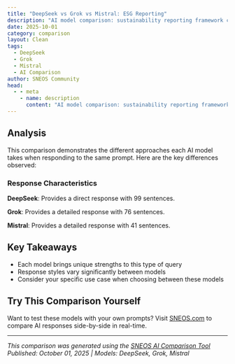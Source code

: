 ```yaml
---
title: "DeepSeek vs Grok vs Mistral: ESG Reporting"
description: "AI model comparison: sustainability reporting framework comparison..."
date: 2025-10-01
category: comparison
layout: Clean
tags:
  - DeepSeek
  - Grok
  - Mistral
  - AI Comparison
author: SNEOS Community
head:
  - - meta
    - name: description
      content: "AI model comparison: sustainability reporting framework comparison..."
---
```


<ChatComparison
  title="DeepSeek vs Grok vs Mistral: ESG Reporting"
  prompt="sustainability reporting framework comparison"
  :responses='{
    "DeepSeek": "Of course. Here is a comprehensive comparison of the major sustainability reporting frameworks, designed to help you understand their unique roles, similarities, and how they work together.\n\n### Executive Summary: The Big Picture\n\nThink of sustainability reporting like financial reporting:\n*   **GRI:** The \u0022general purpose\u0022 standard, like IFRS or GAAP. It\u0027s the most widely used for reporting a company\u0027s broad impact on the economy, environment, and people.\n*   **SASB:** The \u0022industry-specific\u0022 standard, focusing on the ESG issues most relevant to financial performance and enterprise value in a given industry.\n*   **TCFD:** A framework specifically for **climate-related financial disclosures**. It\u0027s about governance, strategy, risk management, and metrics/targets related to climate.\n*   **ISSB:** The new global baseline, built on the foundation of TCFD and SASB, designed to provide investors with a consistent, comparable view of sustainability-related risks and opportunities.\n*   **CDP:** A global disclosure *system* that uses questionnaires to drive environmental action. It\u0027s not a framework itself but aligns with others (especially TCFD).\n*   **ESRS (EU):** The mandatory, comprehensive standard for companies in the European Union under the Corporate Sustainability Reporting Directive (CSRD). It is highly detailed and interoperable with GRI.\n\n---\n\n### Detailed Framework Comparison Table\n\n| Feature | **GRI (Global Reporting Initiative)** | **SASB (Sustainability Accounting Standards Board)** | **TCFD (Task Force on Climate-related Financial Disclosures)** | **ISSB (International Sustainability Standards Board)** | **ESRS (European Sustainability Reporting Standards)** |\n| :--- | :--- | :--- | :--- | :--- | :--- |\n| **Primary Goal** | To report an organization\u0027s **impacts on the economy, environment, and people**. (Impact **outward**). | To provide investors with **financially material** sustainability information. (Risk **inward**). | To improve and increase reporting of **climate-related financial risks \u0026 opportunities**. | To create a **global baseline** of sustainability disclosures for capital markets. | To provide **mandatory, detailed** sustainability information for stakeholders in the EU. |\n| **Audience** | **Broad stakeholders** (investors, NGOs, communities, employees, customers). | **Investors** and the financial community. | **Investors, lenders, and insurers**. | **Investors** and the global capital markets. | **Broad stakeholders** (as per the EU\u0027s double materiality principle). |\n| **Materiality Lens** | **Double Materiality**: Impact materiality (company\u0027s effect on the world) and financial materiality. | **Single Materiality**: Financial materiality only (what affects enterprise value). | **Single Materiality**: Financial materiality of climate issues. | **Single Materiality**: Financial materiality of sustainability-related risks/opportunities. | **Double Materiality**: Must report on both impact materiality AND financial materiality. |\n| **Scope** | **Comprehensive** (Economic, Environmental, Social). | **Industry-specific** (77 industries). Focuses on issues likely to affect financial performance. | **Specific** to climate change. | **Comprehensive** (all sustainability-related risks/opportunities), starting with climate. | **Extremely Comprehensive** (Environment, Social, Governance, and value chain). |\n| **Structure** | Modular set of standards: Universal Standards (apply to all), Topic-Specific Standards (e.g., emissions, diversity). | Set of standards for 77 industries. Each standard has disclosure topics \u0026 metrics. | **Four Pillars**: Governance, Strategy, Risk Management, Metrics \u0026 Targets. | **IFRS S1**: General Requirements for Disclosure of Sustainability-related Financial Information. \u003Cbr\u003E **IFRS S2**: Climate-specific Disclosures (based on TCFD). | A detailed set of 12 standards covering cross-cutting, environmental, social, and governance themes. |\n| **Status \u0026 Adoption** | **Voluntary**, but the most widely adopted global standard. Often required by stock exchanges. | **Voluntary**, but widely used by listed companies, especially in the US. Now under the IFRS Foundation. | **Voluntary**, but becoming mandatory in many jurisdictions (e.g., UK, Switzerland, Brazil). | **New global baseline**. Being adopted/considered for adoption by many countries (e.g., UK, Canada, Japan). | **Mandatory** for in-scope companies in the EU (phased implementation from 2024). |\n\n---\n\n### Key Concepts Explained\n\n#### 1. Single vs. Double Materiality\nThis is the most critical distinction.\n*   **Single Materiality:** \u0022How do sustainability issues create financial risks and opportunities for our company?\u0022 (Used by SASB, TCFD, ISSB).\n*   **Double Materiality:** **\u0022How do sustainability issues create financial risks for our company?\u0022** AND **\u0022How do our company\u0027s activities impact society and the environment?\u0022** (Used by GRI and the EU\u0027s ESRS).\n\n#### 2. How the Frameworks Work Together (Interoperability)\n\nThe frameworks are not mutually exclusive. Most leading companies use a combination. The landscape is consolidating around a few key players.\n\n*   **The \u0022Alphabet Soup\u0022 Solution:** A company might:\n    *   Use **GRI** to report its broad impacts to all stakeholders.\n    *   Use **SASB** standards to identify and report the most financially material ESG issues to investors in its specific industry.\n    *   Structure its climate disclosures using the **TCFD** recommendations.\n    *   Respond to the **CDP** climate change questionnaire, which automatically aligns with TCFD.\n    *   In the future, adopt **ISSB S1/S2** as the primary investor-facing report, while still using GRI for broader stakeholders.\n\n*   **The Consolidation Map:**\n    *   The **IFRS Foundation** took over the TCFD\u0027s monitoring responsibilities and the Value Reporting Foundation (which housed SASB).\n    *   **ISSB S2** is built directly on the **TCFD** framework.\n    *   **ISSB** has worked to ensure interoperability with **GRI** and the European **ESRS** to reduce the reporting burden.\n\n### Which Framework Should You Use?\n\n| Your Situation | Recommended Starting Point |\n| :--- | :--- |\n| **First-time reporter** wanting to understand your broad impacts. | **GRI**. It provides the most comprehensive and foundational approach. |\n| **A listed company** primarily reporting to **investors** (especially in the US). | **SASB** (for industry-specific issues) and **TCFD** (for climate). Now, the clear path is to adopt **ISSB S1 and S2**. |\n| **Operating in or with significant business in the European Union.** | **ESRS**. If you fall under the CSRD, this is not a choice\u2014it\u0027s mandatory. Begin a double materiality assessment immediately. |\n| **Focused specifically on improving your climate disclosure.** | **TCFD** framework. This is the gold standard and is now the foundation of ISSB S2 and heavily referenced in ESRS. |\n| **Wanting to benchmark and drive environmental performance** (especially on climate, water, forests). | **CDP**. Responding to their annual questionnaire is a powerful driver for internal action and is highly recognized. |\n\n### Conclusion\n\nThe era of choosing *one* framework is ending. The future is about **interoperability** and **consolidation**.\n\n*   For **global capital markets**, the **ISSB** (IFRS S1 \u0026 S2) is becoming the baseline.\n*   For **broad stakeholder reporting** and impact management, **GRI** remains the global leader.\n*   For **compliance in Europe**, **ESRS** is the mandatory, comprehensive standard.\n\nThe most sophisticated reporters will map their data and processes to meet the requirements of multiple frameworks simultaneously, ensuring they communicate effectively with all their stakeholders\u2014from investors to regulators to civil society.",
    "Grok": "Sustainability reporting frameworks provide guidelines for organizations to disclose their environmental, social, and governance (ESG) performance. Several frameworks and standards exist, each with distinct features, focuses, and target audiences. Below is a comparison of some of the most widely used sustainability reporting frameworks: **GRI (Global Reporting Initiative), SASB (Sustainability Accounting Standards Board), TCFD (Task Force on Climate-related Financial Disclosures), CDP (Carbon Disclosure Project), and UN SDGs (United Nations Sustainable Development Goals)**.\n\n---\n\n### 1. GRI (Global Reporting Initiative)\n- **Purpose**: Provides a comprehensive framework for reporting on economic, environmental, and social impacts.\n- **Focus**: Broad sustainability topics (ESG) with a focus on stakeholder inclusivity and materiality.\n- **Scope**: Universal standards applicable across industries and regions \u002B topic-specific standards (e.g., emissions, human rights).\n- **Target Audience**: Businesses, NGOs, governments, and other organizations; primarily for public and stakeholder reporting.\n- **Key Features**:\n  - Emphasizes materiality and stakeholder engagement.\n  - Structured around universal standards (e.g., governance, disclosures) and topic-specific standards.\n  - Flexible for organizations of all sizes and sectors.\n- **Strengths**: Globally recognized, widely used, and adaptable to various contexts.\n- **Weaknesses**: Can be complex and resource-intensive due to its comprehensive nature.\n\n---\n\n### 2. SASB (Sustainability Accounting Standards Board)\n- **Purpose**: Focuses on financially material sustainability issues for investors by providing industry-specific standards.\n- **Focus**: ESG factors that are likely to impact financial performance.\n- **Scope**: Industry-specific standards for 77 industries across 11 sectors.\n- **Target Audience**: Investors and companies; primarily for financial reporting and decision-making.\n- **Key Features**:\n  - Links sustainability to financial performance.\n  - Provides actionable, comparable, and standardized metrics.\n  - Emphasizes materiality from an investor perspective.\n- **Strengths**: Investor-focused, concise, and tailored to specific industries.\n- **Weaknesses**: Narrower scope (focus on financial materiality); less emphasis on broader stakeholder impacts.\n\n---\n\n### 3. TCFD (Task Force on Climate-related Financial Disclosures)\n- **Purpose**: Helps organizations disclose climate-related financial risks and opportunities.\n- **Focus**: Climate-specific risks and opportunities (e.g., physical risks, transition risks).\n- **Scope**: Four thematic areas: Governance, Strategy, Risk Management, and Metrics \u0026 Targets.\n- **Target Audience**: Investors, lenders, insurers, and other financial stakeholders.\n- **Key Features**:\n  - Encourages scenario analysis to assess climate risks.\n  - Aligns with financial reporting to integrate climate risks into business strategy.\n- **Strengths**: Focused on climate change, increasingly mandated by regulators (e.g., in the EU, UK).\n- **Weaknesses**: Limited to climate issues; does not cover broader ESG topics.\n\n---\n\n### 4. CDP (Carbon Disclosure Project)\n- **Purpose**: Encourages companies and cities to disclose environmental impacts, particularly on climate, water, and forests.\n- **Focus**: Environmental performance (carbon emissions, water usage, deforestation).\n- **Scope**: Primarily questionnaire-based disclosures on climate change, water security, and forests.\n- **Target Audience**: Investors, companies, and policymakers; used for benchmarking and ratings.\n- **Key Features**:\n  - Provides a scoring system to benchmark environmental performance.\n  - Large global dataset for comparison.\n- **Strengths**: Strong focus on environmental data; widely used by investors for ESG ratings.\n- **Weaknesses**: Limited to environmental topics; does not address social or governance issues comprehensively.\n\n---\n\n### 5. UN SDGs (United Nations Sustainable Development Goals)\n- **Purpose**: A global framework of 17 goals to achieve sustainable development by 2030.\n- **Focus**: Broad societal and environmental challenges (e.g., poverty, inequality, climate action).\n- **Scope**: Applies to governments, businesses, and civil society; not strictly a reporting framework but often used as a reference for sustainability strategies.\n- **Target Audience**: All stakeholders, including businesses aligning their strategies with global goals.\n- **Key Features**:\n  - Provides a universal set of goals and targets.\n  - Encourages alignment of business strategies with global priorities.\n- **Strengths**: Holistic and globally recognized; inspires long-term sustainability vision.\n- **Weaknesses**: Not a formal reporting framework; lacks specific metrics or guidelines for disclosure.\n\n---\n\n### Side-by-Side Comparison Table\n\n| **Framework**       | **Focus**                        | **Scope**                        | **Target Audience**          | **Strengths**                          | **Weaknesses**                        |\n|---------------------|----------------------------------|----------------------------------|-----------------------------|---------------------------------------|--------------------------------------|\n| **GRI**             | Broad ESG impacts               | Universal \u002B topic-specific       | Stakeholders, public        | Comprehensive, stakeholder-focused    | Complex, resource-intensive          |\n| **SASB**            | Financially material ESG issues | Industry-specific (77 industries)| Investors, companies        | Investor-focused, standardized metrics| Narrow scope, less stakeholder focus |\n| **TCFD**            | Climate-related risks           | Climate-specific disclosures     | Investors, financial sector | Climate-focused, regulatory alignment | Limited to climate issues            |\n| **CDP**             | Environmental performance       | Climate, water, forests          | Investors, policymakers     | Environmental benchmarking, ratings   | Limited to environmental topics      |\n| **UN SDGs**         | Global sustainable development  | 17 goals, broad societal impact  | All stakeholders            | Holistic, inspires vision             | Not a formal reporting framework     |\n\n---\n\n### Emerging Trends and Harmonization\n- **Convergence of Frameworks**: There is a global push for harmonization of sustainability reporting standards. For instance:\n  - SASB and GRI have collaborated to align their approaches on materiality.\n  - SASB and IIRC (International Integrated Reporting Council) merged to form the **Value Reporting Foundation**, which has now been consolidated under the **IFRS Foundation** to create the **International Sustainability Standards Board (ISSB)**.\n  - ISSB is developing global sustainability disclosure standards, building on SASB and TCFD, to create a unified framework.\n- **Regulatory Developments**: Frameworks like TCFD are becoming mandatory in some regions (e.g., EU\u2019s CSRD - Corporate Sustainability Reporting Directive), and ISSB standards are expected to be widely adopted.\n\n---\n\n### Which Framework to Choose?\n- **GRI**: Best for comprehensive sustainability reporting and stakeholder engagement.\n- **SASB**: Ideal for investor-focused reporting with industry-specific metrics.\n- **TCFD**: Essential for climate risk disclosures, especially if mandated by regulations.\n- **CDP**: Useful for environmental performance benchmarking and investor ratings.\n- **UN SDGs**: Best as a strategic alignment tool rather than a reporting framework.\n\nOrganizations often use a combination of these frameworks to meet diverse stakeholder needs and regulatory requirements. For example, a company might use GRI for broad ESG reporting, SASB for investor disclosures, and TCFD for climate-specific risks.\n\nIf you have a specific industry or region in mind, I can provide more tailored insights!",
    "Mistral": "Sustainability reporting frameworks help organizations measure, manage, and communicate their environmental, social, and governance (ESG) performance. Here\u0027s a comparison of some widely used sustainability reporting frameworks:\n\n1. **Global Reporting Initiative (GRI)**:\n   - **Focus**: Comprehensive sustainability reporting.\n   - **Key Features**:\n     - Modular approach with standards for general disclosures, economic, environmental, and social topics.\n     - Emphasis on materiality and stakeholder engagement.\n     - Widely accepted and used globally.\n   - **Target Audience**: All types of organizations, regardless of size, sector, or location.\n\n2. **Task Force on Climate-related Financial Disclosures (TCFD)**:\n   - **Focus**: Climate-related financial disclosures.\n   - **Key Features**:\n     - Recommendations for disclosing information about climate-related risks and opportunities.\n     - Four thematic areas: Governance, Strategy, Risk Management, and Metrics and Targets.\n     - Strong focus on integrating climate-related risks into financial reporting.\n   - **Target Audience**: Companies in industries significantly affected by climate change, such as finance, energy, and transportation.\n\n3. **Sustainability Accounting Standards Board (SASB)**:\n   - **Focus**: Industry-specific sustainability accounting standards.\n   - **Key Features**:\n     - Industry-specific standards for 77 industries.\n     - Focus on financially material sustainability factors.\n     - Alignment with financial accounting and reporting standards.\n   - **Target Audience**: Publicly listed corporations in the U.S., but also used globally.\n\n4. **Carbon Disclosure Project (CDP)**:\n   - **Focus**: Environmental disclosures, including climate change, water security, and deforestation.\n   - **Key Features**:\n     - Annual disclosure requests sent to companies on behalf of investors.\n     - Scoring and benchmarking of companies\u0027 environmental performance.\n     - Strong focus on data collection and measurement.\n   - **Target Audience**: Companies that have a significant impact on the environment, particularly in carbon-intensive industries.\n\n5. **International Integrated Reporting Council (IIRC)**:\n   - **Focus**: Integrated reporting, combining financial and non-financial information.\n   - **Key Features**:\n     - Six capitals model: Financial, Manufactured, Intellectual, Human, Social and Relationship, Natural.\n     - Emphasis on value creation and the interconnectivity of information.\n     - Concise and strategic report format.\n   - **Target Audience**: All types of organizations aiming to communicate a holistic view of their performance.\n\n6. **United Nations Sustainable Development Goals (SDGs)**:\n   - **Focus**: Contribution to the UN SDGs.\n   - **Key Features**:\n     - 17 goals with 169 associated targets.\n     - Companies report on their impact and contributions to achieving the SDGs.\n     - Provides a universal framework for sustainability.\n   - **Target Audience**: All types of organizations, particularly those committed to contributing to global sustainable development.\n\n**Comparison**:\n\n| Framework | Focus | Key Features | Target Audience |\n|-----------|-------|--------------|-----------------|\n| GRI       | Comprehensive sustainability | Modular approach, materiality, stakeholder engagement | All organizations |\n| TCFD      | Climate-related financial disclosures | Governance, Strategy, Risk Management, Metrics and Targets | Climate-affected industries |\n| SASB      | Industry-specific sustainability accounting | Industry-specific standards, financially material factors | Publicly listed corporations |\n| CDP       | Environmental disclosures | Data collection, scoring, benchmarking | Environmentally impactful companies |\n| IIRC      | Integrated reporting | Six capitals model, value creation, interconnectivity | All organizations |\n| UN SDGs   | Contribution to SDGs | 17 goals, 169 targets, universal framework | All organizations |\n\nEach framework has its strengths and may be chosen based on the organization\u0027s industry, goals, and stakeholder expectations. Some organizations may also choose to use multiple frameworks to provide a comprehensive view of their sustainability performance."
  }'
  published-date="15:40"
/>

## Analysis

This comparison demonstrates the different approaches each AI model takes when responding to the same prompt. Here are the key differences observed:

### Response Characteristics

**DeepSeek**: Provides a direct response with 99 sentences. 

**Grok**: Provides a detailed response with 76 sentences. 

**Mistral**: Provides a detailed response with 41 sentences. 

## Key Takeaways

- Each model brings unique strengths to this type of query
- Response styles vary significantly between models
- Consider your specific use case when choosing between these models

## Try This Comparison Yourself

Want to test these models with your own prompts? Visit [SNEOS.com](https://sneos.com) to compare AI responses side-by-side in real-time.

---

*This comparison was generated using the [SNEOS AI Comparison Tool](https://sneos.com)*
*Published: October 01, 2025 | Models: DeepSeek, Grok, Mistral*
